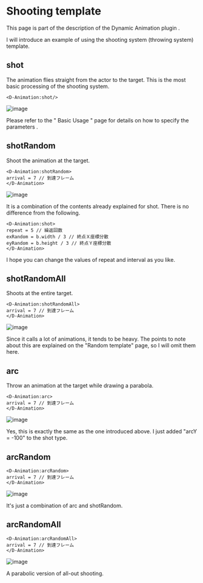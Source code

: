 # Shooting template
This page is part of the description of the Dynamic Animation plugin .

I will introduce an example of using the shooting system (throwing system) template.

## shot

The animation flies straight from the actor to the target.
This is the most basic processing of the shooting system.
```
<D-Animation:shot/>
```

![image](https://newrpg.up.seesaa.net/image/20200216_bubble_1.gif)

Please refer to the " Basic Usage " page for details on how to specify the parameters .

## shotRandom

Shoot the animation at the target.
```
<D-Animation:shotRandom>
arrival = 7 // 到達フレーム
</D-Animation>
```

![image](https://newrpg.up.seesaa.net/image/20200217_bubble_shotRandom.gif)

It is a combination of the contents already explained for shot.
There is no difference from the following.
```
<D-Animation:shot>
repeat = 5 // 繰返回数
exRandom = b.width / 3 // 終点Ｘ座標分散
eyRandom = b.height / 3 // 終点Ｙ座標分散
</D-Animation>
```

I hope you can change the values of repeat and interval as you like.

## shotRandomAll

Shoots at the entire target.
```
<D-Animation:shotRandomAll>
arrival = 7 // 到達フレーム
</D-Animation>
```

![image](https://newrpg.up.seesaa.net/image/20200217_bubble_shotRandomAll.gif)

Since it calls a lot of animations, it tends to be heavy.
The points to note about this are explained on the "Random template" page, so I will omit them here.

## arc

Throw an animation at the target while drawing a parabola.
```
<D-Animation:arc>
arrival = 7 // 到達フレーム
</D-Animation>
```
![image](https://newrpg.up.seesaa.net/image/20200216_bubble_9.gif)

Yes, this is exactly the same as the one introduced above.
I just added "arcY = -100" to the shot type.

## arcRandom
```
<D-Animation:arcRandom>
arrival = 7 // 到達フレーム
</D-Animation>
```

![image](https://newrpg.up.seesaa.net/image/20200217_bubble_arcRandom.gif)

It's just a combination of arc and shotRandom.

## arcRandomAll
```
<D-Animation:arcRandomAll>
arrival = 7 // 到達フレーム
</D-Animation>
```
![image](https://newrpg.up.seesaa.net/image/20200217_bubble_arcRandomAll.gif)

A parabolic version of all-out shooting.